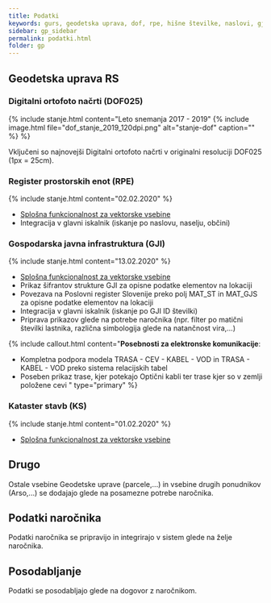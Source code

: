 ```yaml
---
title: Podatki
keywords: gurs, geodetska uprava, dof, rpe, hišne številke, naslovi, gji, kataster, stavb, infrastruktura, prostorski podatki
sidebar: gp_sidebar
permalink: podatki.html
folder: gp
---
```


## Geodetska uprava RS

### Digitalni ortofoto načrti (DOF025)
{% include stanje.html content="Leto snemanja 2017 - 2019" 
{% include image.html file="dof_stanje_2019_120dpi.png" alt="stanje-dof" caption="" %}
%}

Vključeni so najnovejši Digitalni ortofoto načrti v originalni resoluciji DOF025 (1px = 25cm).

### Register prostorskih enot (RPE)
{% include stanje.html content="02.02.2020" %}

- [Splošna funkcionalnost za vektorske vsebine](sklopi.html#možnosti-vektorskih-slojev)
- Integracija v glavni iskalnik (iskanje po naslovu, naselju, občini)

### Gospodarska javna infrastruktura (GJI)
{% include stanje.html content="13.02.2020" %}

- [Splošna funkcionalnost za vektorske vsebine](sklopi.html#možnosti-vektorskih-slojev)
- Prikaz šifrantov strukture GJI za opisne podatke elementov na lokaciji
- Povezava na Poslovni register Slovenije preko polj MAT_ST in MAT_GJS za opisne podatke elementov na lokaciji
- Integracija v glavni iskalnik (iskanje po GJI ID številki)
- Priprava prikazov glede na potrebe naročnika (npr. filter po matični številki lastnika, različna
  simbologija glede na natančnost vira,...)

{% include callout.html content="**Posebnosti za elektronske komunikacije**:<br/>
- Kompletna podpora modela TRASA - CEV - KABEL - VOD in TRASA - KABEL - VOD preko sistema relacijskih tabel<br/>
- Poseben prikaz trase, kjer potekajo Optični kabli ter trase kjer so v zemlji položene cevi
" type="primary" %} 

### Kataster stavb (KS)
{% include stanje.html content="01.02.2020" %}

- [Splošna funkcionalnost za vektorske vsebine](sklopi.html#možnosti-vektorskih-slojev)

## Drugo
Ostale vsebine Geodetske uprave (parcele,...) in vsebine drugih ponudnikov (Arso,...) se dodajajo glede na posamezne potrebe naročnika.

## Podatki naročnika
Podatki naročnika se pripravijo in integrirajo v sistem glede na želje naročnika.

## Posodabljanje
Podatki se posodabljajo glede na dogovor z naročnikom.
